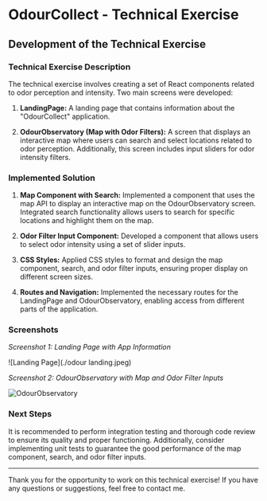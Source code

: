 # OdourCollect - Technical Exercise

## Development of the Technical Exercise

### Technical Exercise Description

The technical exercise involves creating a set of React components related to odor perception and intensity. Two main screens were developed:

1. **LandingPage:** A landing page that contains information about the "OdourCollect" application.

2. **OdourObservatory (Map with Odor Filters):** A screen that displays an interactive map where users can search and select locations related to odor perception. Additionally, this screen includes input sliders for odor intensity filters.

### Implemented Solution

1. **Map Component with Search:** Implemented a component that uses the map API to display an interactive map on the OdourObservatory screen. Integrated search functionality allows users to search for specific locations and highlight them on the map.

2. **Odor Filter Input Component:** Developed a component that allows users to select odor intensity using a set of slider inputs.

3. **CSS Styles:** Applied CSS styles to format and design the map component, search, and odor filter inputs, ensuring proper display on different screen sizes.

4. **Routes and Navigation:** Implemented the necessary routes for the LandingPage and OdourObservatory, enabling access from different parts of the application.

### Screenshots

*Screenshot 1: Landing Page with App Information*

![Landing Page](./odour landing.jpeg)

*Screenshot 2: OdourObservatory with Map and Odor Filter Inputs*

![OdourObservatory](/screenshots/odour_observatory.png)


### Next Steps

It is recommended to perform integration testing and thorough code review to ensure its quality and proper functioning. Additionally, consider implementing unit tests to guarantee the good performance of the map component, search, and odor filter inputs.

---

Thank you for the opportunity to work on this technical exercise! If you have any questions or suggestions, feel free to contact me.

